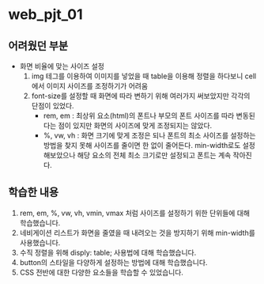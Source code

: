 # web_pjt_01

## 어려웠던 부분

- 화면 비율에 맞는 사이즈 설정
  1. img 테그를 이용하여 이미지를 넣었을 때 table을 이용해 정렬을 하다보니 cell에서 이미지 사이즈를 조정하기가 어려움
  2. font-size를 설정할 때 화면에 따라 변하기 위해 여러가지 써보았지만 각각의 단점이 있었다.
     - rem, em : 최상위 요소(html)의 폰트나 부모의 폰트 사이즈를 따라 변동된다는 점이 있지만 화면의 사이즈에 맞게 조정되지는 않았다.
     - %, vw, vh : 화면 크기에 맞게 조정은 되나 폰트의 최소 사이즈를 설정하는 방법을 찾지 못해 사이즈를 줄이면 한 없이 줄어든다. min-width로도 설정해보았으나 해당 요소의 전체 최소 크기로만 설정되고 폰트는 계속 작아진다.





## 학습한 내용

1. rem, em, %, vw, vh, vmin, vmax 처럼 사이즈를 설정하기 위한 단위들에 대해 학습했습니다.
2. 네비게이션 리스트가 화면을 줄였을 때 내려오는 것을 방지하기 위해 min-width를 사용했습니다.
3. 수직 정렬을 위해 disply: table; 사용법에 대해 학습했습니다.
4. button의 스타일을 다양하게 설정하는 방법에 대해 학습했습니다.
5. CSS 전반에 대한 다양한 요소들을 학습할 수 있었습니다.